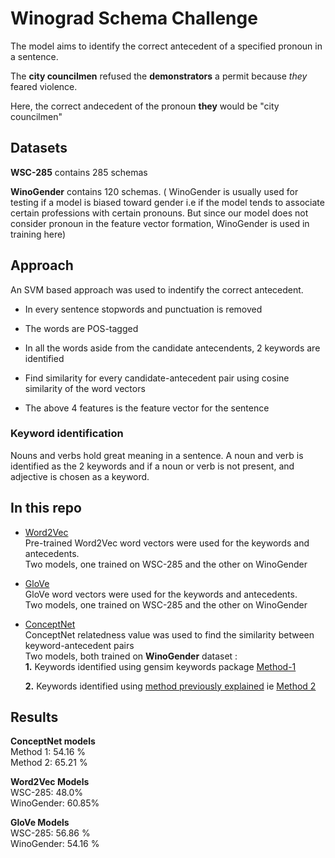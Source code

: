 # Winograd Schema Challenge  
The model aims to identify the correct antecedent of a specified pronoun in a sentence.   

The **city councilmen** refused the **demonstrators** a permit because *they* feared violence.  

Here, the correct andecedent of the pronoun **they** would be "city councilmen"  

## Datasets  

**WSC-285** contains 285 schemas  

**WinoGender** contains 120 schemas. ( WinoGender is usually used for testing if a model is biased toward gender i.e if the model tends to associate certain professions with certain pronouns. But since our model does not consider pronoun in the feature vector formation, WinoGender is used in training here)  

## Approach  
An SVM based approach was used to indentify the correct antecedent.   

* In every sentence stopwords and punctuation is removed   
  
* The words are POS-tagged  

* In all the words aside from the candidate antecendents, 2 keywords are identified  

* Find similarity for every candidate-antecedent pair using cosine similarity of the word vectors  

* The above 4 features is the feature vector for the sentence  

### Keyword identification  
Nouns and verbs hold great meaning in a sentence. A noun and verb is identified as the 2 keywords and if a noun or verb is not present, and adjective is chosen as a keyword.  
  
## In this repo  

* [Word2Vec](https://github.com/dhanyagowrish/Winograd-Schema-Challenge/tree/master/Word2Vec)  
Pre-trained Word2Vec word vectors were used for the keywords and antecedents.  
Two models, one trained on WSC-285 and the other on WinoGender  
  
* [GloVe](https://github.com/dhanyagowrish/Winograd-Schema-Challenge/tree/master/GloVe)  
GloVe word vectors were used for the keywords and antecedents.  
Two models, one trained on WSC-285 and the other on WinoGender  

* [ConceptNet](https://github.com/dhanyagowrish/Winograd-Schema-Challenge/tree/master/ConceptNet)  
ConceptNet relatedness value was used to find the similarity between keyword-antecedent pairs  
Two models, both trained on **WinoGender** dataset :  
**1.** Keywords identified using gensim keywords package [Method-1](https://github.com/dhanyagowrish/Winograd-Schema-Challenge/blob/master/ConceptNet/WinoGender-gensim-keywords.ipynb)  
  
    **2.** Keywords identified using [method previously explained](###keyword-identification) ie [Method 2](https://github.com/dhanyagowrish/Winograd-Schema-Challenge/blob/master/ConceptNet/WinoGender-hierarchy-method.ipynb)  
  
## Results  
**ConceptNet models**  
Method 1: 54.16 %  
Method 2: 65.21 %  
  
**Word2Vec Models**  
WSC-285: 48.0%  
WinoGender: 60.85%  
  
**GloVe Models**  
WSC-285: 56.86 %  
WinoGender: 54.16 %


